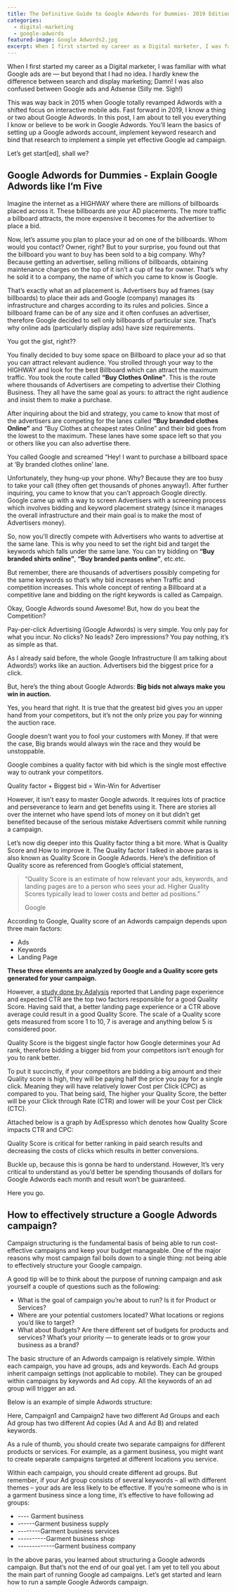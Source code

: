 ```yaml
---
title: The Definitive Guide to Google Adwords for Dummies- 2019 Edition
categories:
  - digital-marketing
  - google-adwords
featured-image: Google Adwords2.jpg
excerpt: When I first started my career as a Digital marketer, I was familiar with what Google ads are — but beyond that I had no idea. I hardly knew the difference between search and display marketing; Damn! I was also confused between Google ads and Adsense (Silly me. Sigh!)
---
```


When I first started my career as a Digital marketer, I was familiar with what Google ads are — but beyond that I had no idea. I hardly knew the difference between search and display marketing; Damn! I was also confused between Google ads and Adsense (Silly me. Sigh!)

This was way back in 2015 when Google totally revamped Adwords with a shifted focus on interactive mobile ads. Fast forward in 2019, I know a thing or two about Google Adwords. In this post, I am about to tell you everything I know or believe to be work in Google Adwords. You’ll learn the basics of setting up a Google adwords account, implement keyword research and bind that research to implement a simple yet effective Google ad campaign.

Let’s get start[ed], shall we?

<h2 class="note">Google Adwords for Dummies - Explain Google Adwords like I’m Five
</h2>

Imagine the internet as a HIGHWAY where there are millions of billboards placed across it. These billboards are your AD placements. The more traffic a billboard attracts, the more expensive it becomes for the advertiser to place a bid.

Now, let’s assume you plan to place your ad on one of the billboards. Whom would you contact? Owner, right? But to your surprise, you found out that the billboard you want to buy has been sold to a big company. Why? Because getting an advertiser, selling millions of billboards, obtaining maintenance charges on the top of it isn’t a cup of tea for owner. That’s why he sold it to a company, the name of which you came to know is Google.

That’s exactly what an ad placement is. Advertisers buy ad frames (say billboards) to place their ads and Google (company) manages its infrastructure and charges according to its rules and policies. Since a billboard frame can be of any size and it often confuses an advertiser, therefore Google decided to sell only billboards of particular size. That’s why online ads (particularly display ads) have size requirements.

You got the gist, right??

You finally decided to buy some space on Billboard to place your ad so that you can attract relevant audience. You strolled through your way to the HIGHWAY and look for the best Billboard which can attract the maximum traffic. You took the route called **“Buy Clothes Online”**. This is the route where thousands of Advertisers are competing to advertise their Clothing Business. They all have the same goal as yours: to attract the right audience and insist them to make a purchase.

After inquiring about the bid and strategy, you came to know that most of the advertisers are competing for the lanes called **“Buy branded clothes Online”** and “Buy Clothes at cheapest rates Online” and their bid goes from the lowest to the maximum. These lanes have some space left so that you or others like you can also advertise there.

You called Google and screamed “Hey! I want to purchase a billboard space at ‘By branded clothes online’ lane.

Unfortunately, they hung-up your phone. Why? Because they are too busy to take your call (they often get thousands of phones anyway!). After further inquiring, you came to know that you can’t approach Google directly. Google came up with a way to screen Advertisers with a screening process which involves bidding and keyword placement strategy (since it manages the overall infrastructure and their main goal is to make the most of Advertisers money).

So, now you’ll directly compete with Advertisers who wants to advertise at the same lane. This is why you need to set the right bid and target the keywords which falls under the same lane. You can try bidding on <b>“Buy branded shirts online”</b>, <b>“Buy branded pants online”</b>, etc.etc.

But remember, there are thousands of advertisers possibly competing for the same keywords so that’s why bid increases when Traffic and competition increases. This whole concept of renting a Billboard at a competitive lane and bidding on the right keywords is called as Campaign.

Okay, Google Adwords sound Awesome! But, how do you beat the Competition?

Pay-per-click Advertising (Google Adwords) is very simple. You only pay for what you incur. No clicks? No leads? Zero impressions? You pay nothing, it’s as simple as that.

As I already said before, the whole Google Infrastructure (I am talking about Adwords!) works like an auction. Advertisers bid the biggest price for a click.

But, here’s the thing about Google Adwords: <b>Big bids not always make you win in auction.</b>

Yes, you heard that right. It is true that the greatest bid gives you an upper hand from your competitors, but it’s not the only prize you pay for winning the auction race.

Google doesn’t want you to fool your customers with Money. If that were the case, Big brands would always win the race and they would be unstoppable.

Google combines a quality factor with bid which is the single most effective way to outrank your competitors.

<span>Quality factor + Biggest bid = Win-Win for Advertiser
</span>

However, it isn't easy to master Google adwords. It requires lots of practice and perseverance to learn and get benefits using it. There are stories all over the internet who have spend lots of money on it but didn’t get benefited because of the serious mistake Advertisers commit while running a campaign.

Let’s now dig deeper into this Quality factor thing a bit more.
What is Quality Score and How to improve it.
The Quality factor I talked in above paras is also known as Quality Score in Google Adwords. Here’s the definition of Quality score as referenced from Google’s official statement,

<div class="mb-wrap mb-style-2"><blockquote><p>“Quality Score is an estimate of how relevant your ads, keywords, and landing pages are to a person who sees your ad. Higher Quality Scores typically lead to lower costs and better ad positions.”
</p><span>Google</span></blockquote></div>

According to Google, Quality score of an Adwords campaign depends upon three main factors:

<ul class="round">
<li>Ads
</li>
<li>Keywords
</li>
<li>Landing Page
</li>

</ul>
<b>These three elements are analyzed by Google and a Quality score gets generated for your campaign.
</b>

However, a [study done by Adalysis](https://searchengineland.com/reverse-engineering-adwords-quality-score-factors-244192) reported that Landing page experience and expected CTR are the top two factors responsible for a good Quality Score. Having said that, a better landing page experience or a CTR above average could result in a good Quality Score. The scale of a Quality score gets measured from score 1 to 10, 7 is average and anything below 5 is considered poor.

Quality Score is the biggest single factor how Google determines your Ad rank, therefore bidding a bigger bid from your competitors isn’t enough for you to rank better.

To put it succinctly, if your competitors are bidding a big amount and their Quality score is high, they will be paying half the price you pay for a single click. Meaning they will have relatively lower Cost per Click (CPC) as compared to you. That being said, The higher your Quality Score, the better will be your Click through Rate (CTR) and lower will be your Cost per Click (CTC).

Attached below is a graph by AdEspresso which denotes how Quality Score impacts CTR and CPC:

Quality Score is critical for better ranking in paid search results and decreasing the costs of clicks which results in better conversions.

Buckle up, because this is gonna be hard to understand. However, It’s very critical to understand as you’d better be spending thousands of dollars for Google Adwords each month and result won’t be guaranteed.

Here you go.

<h2 class="note">How to effectively structure a Google Adwords campaign?
</h2>

Campaign structuring is the fundamental basis of being able to run cost-effective campaigns and keep your budget manageable. One of the major reasons why most campaign fail boils down to a single thing: not being able to effectively structure your Google campaign.

A good tip will be to think about the purpose of running campaign and ask yourself a couple of questions such as the following:

<ul class="circle-checkmark">
<li>What is the goal of campaign you’re about to run? Is it for Product or Services?
</li>
<li>Where are your potential customers located? What locations or regions you’d like to target?
</li>
<li>What about Budgets? Are there different set of budgets for products and services? What’s your priority — to generate leads or to grow your business as a brand?
</li>
</ul>

The basic structure of an Adwords campaign is relatively simple. Within each campaign, you have ad groups, ads and keywords. Each Ad groups inherit campaign settings (not applicable to mobile). They can be grouped within campaigns by keywords and Ad copy. All the keywords of an ad group will trigger an ad.

Below is an example of simple Adwords structure:

Here, Campaign1 and Campaign2 have two different Ad Groups and each Ad group has two different Ad copies (Ad A and Ad B) and related keywords.

As a rule of thumb, you should create two separate campaigns for different products or services. For example, as a garment business, you might want to create separate campaigns targeted at different locations you service.

Within each campaign, you should create different ad groups. But remember, if your Ad group consists of several keywords – all with different themes – your ads are less likely to be effective. If you’re someone who is in a garment business since a long time, it’s effective to have following ad groups:

<ul class="pac-man">
<li> ---- Garment business
</li>
<li>------Garment business supply
</li>
<li>--------Garment business services
</li>
<li>----------Garment business shop
</li>
<li>-------------Garment business company
</li>
</ul>

In the above paras, you learned about structuring a Google adwords campaign. But that’s not the end of our goal yet. I am yet to tell you about the main part of running Google ad campaigns. Let’s get started and learn how to run a sample Google Adwords campaign.
